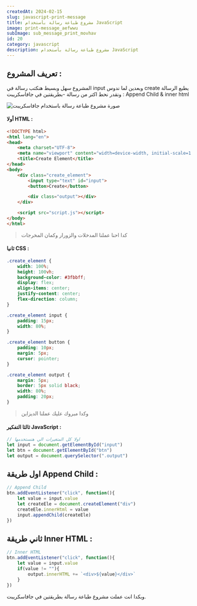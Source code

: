 ```yaml
---
createdAt: 2024-02-15
slug: javascript-print-message
title: مشروع طباعة رسالة بأستخدام JavaScript
image: print-message_aefwwu
subImage: sub_message_print_movhav
id: 20
category: javascript
description: مشروع طباعة رسالة بأستخدام JavaScript
---
```

## ت﻿عريف المشروع :

ا﻿لمشروع سهل وبسيط هنكتب رسالة في input وبعدين لما ندوس create يطبع الرسالة ونقدر نحط اكتر من رسالة -بطريقتين في جافاسكريبت : Append Child & inner html

![صورة مشروع طباعة رسالة باستخدام جافاسكريبت](https://res.cloudinary.com/drcfigqqr/image/upload/v1708007367/Screenshot_121_gz15yc.png "مشروع طباعة رسالة")

#### **أ﻿ولا HTML :**

```html
<!DOCTYPE html>
<html lang="en">
<head>
    <meta charset="UTF-8">
    <meta name="viewport" content="width=device-width, initial-scale=1.0">
    <title>Create Element</title>
</head>
<body>
    <div class="create_element">
        <input type="text" id="input">
        <button>Create</button>

        <div class="output"></div>
    </div>

    <script src="script.js"></script>
</body>
</html>
```

> كدا احنا عملنا المدخلات والزورار وكمان المخرجات

#### **ثانيا CSS :**

```css
.create_element {
    width: 100%;
    height: 100vh;
    background-color: #3fbbff;
    display: flex;
    align-items: center;
    justify-content: center;
    flex-direction: column;
}

.create_element input {
    padding: 15px;
    width: 80%;
}

.create_element button {
    padding: 10px;
    margin: 5px;
    cursor: pointer;
}

.create_element output {
    margin: 5px;
    border: 5px solid black;
    width: 80%;
    padding: 20px;
}
```

> و﻿كدا مبروك عليك عملنا الديزاين

#### **ثالثا التفكير JavaScript :** 

```javascript
// اولا كل المتغيرات الي هنستخدمها
let input = document.getElementById("input")
let btn = document.getElementById("btn")
let output = document.querySelector(".output")
```

## ا﻿ول طريقة Append Child :

```javascript
// Append Child
btn.addEventListener("click", function(){
    let value = input.value
    let createEle = document.createElement("div")
    createEle.innerHtml = value
    input.appendChild(createEle)
})
```

## ثاني طريقة Inner HTML : 

```javascript
// Inner HTML
btn.addEventListener("click", function(){
    let value = input.value
    if(value != ""){
        output.innerHTML += `<div>${value}</div>`
    }
})
```

و﻿بكدا انت عملت مشروع طباعة رسالة بطريقتين في جافاسكريبت.